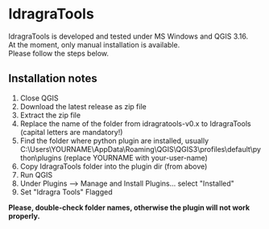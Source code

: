 # IdragraTools

IdragraTools is developed and tested under MS Windows and QGIS 3.16.  
At the moment, only manual installation is available.  
Please follow the steps below. 

## Installation notes

1. Close QGIS
2. Download the latest release as zip file
3. Extract the zip file
4. Replace the name of the folder from idragratools-v0.x to IdragraTools (capital letters are mandatory!)
6. Find the folder where python plugin are installed, usually C:\Users\YOURNAME\AppData\Roaming\QGIS\QGIS3\profiles\default\python\plugins (replace YOURNAME with your-user-name)
7. Copy IdragraTools folder into the plugin dir (from above)
8. Run QGIS
9. Under Plugins --> Manage and Install Plugins... select "Installed"
10. Set "Idragra Tools" Flagged

**Please, double-check folder names, otherwise the plugin will not work properly.**
